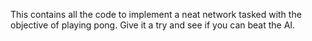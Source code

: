 This contains all the code to implement a neat network tasked with the objective of playing pong. Give it a try and see if you can beat the AI.
